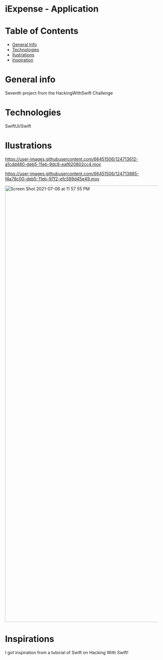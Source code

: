 # iExpense - Application

# Table of Contents

- <a href="https://github.com/sergiosepulveda09/iExpense/tree/main#general-info" >General Info</a>
- <a href="https://github.com/sergiosepulveda09/iExpense/tree/main#technologies">Technologies</a>
- <a href="https://github.com/sergiosepulveda09/iExpense/tree/main#ilustrations">Ilustrations</a>
- <a href="https://github.com/sergiosepulveda09/iExpense/tree/main#inspirations">Inspiration</a>

# General info

Seventh project from the HackingWithSwift Challenge

# Technologies
SwiftUI/Swift

# Ilustrations

https://user-images.githubusercontent.com/66451506/124713612-a1cdd480-deb5-11eb-9dc8-eaf620802cc4.mov



https://user-images.githubusercontent.com/66451506/124713885-f4a78c00-deb5-11eb-97f2-efc589d45e49.mov

<img width="1440" alt="Screen Shot 2021-07-06 at 11 57 55 PM" src="https://user-images.githubusercontent.com/66451506/124713960-0be67980-deb6-11eb-944a-4ebe8fbaaf5a.png">



# Inspirations
I got inspiration from a tutorial of Swift on Hacking With Swift! 
